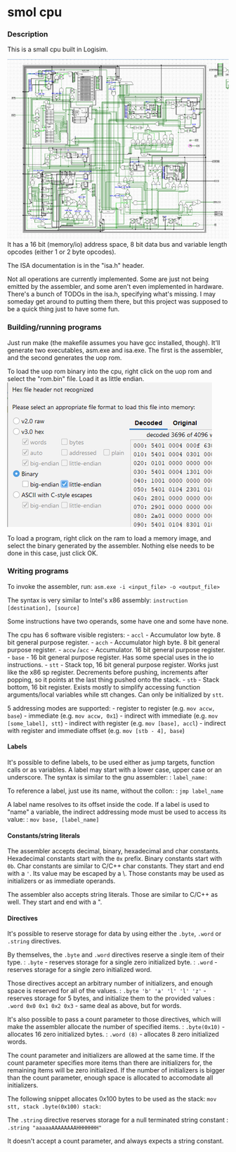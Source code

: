 # smol cpu


### Description
This is a small cpu built in Logisim.

![The cpu core](images/cpu.png "The cpu core")
It has a 16 bit (memory/io) address space, 8 bit data bus and variable length opcodes (either 1 or 2 byte opcodes).

The ISA documentation is in the "isa.h" header.

Not all operations are currently implemented. Some are just not being emitted by the assembler, and some aren't even implemented in hardware. There's a bunch of TODOs in the isa.h, specifying what's missing. I may someday get around to putting them there, but this project was supposed to be a quick thing just to have some fun.



### Building/running programs
Just run make (the makefile assumes you have gcc installed, though). It'll generate two executables, asm.exe and isa.exe. The first is the assembler, and the second generates the uop rom.

To load the uop rom binary into the cpu, right click on the uop rom and select the "rom.bin" file. Load it as little endian.
![uop_rom](images/uop_rom.png)

To load a program, right click on the ram to load a memory image, and select the binary generated by the assembler. Nothing else needs to be done in this case, just click OK.



### Writing programs
To invoke the assembler, run:
	`asm.exe -i <input_file> -o <output_file>`

The syntax is very similar to Intel's x86 assembly:
	`instruction [destination], [source]`

Some instructions have two operands, some have one and some have none.

The cpu has 6 software visible registers:
	- `accl` - Accumulator low byte. 8 bit general purpose register.
	- `acch` - Accumulator high byte. 8 bit general purpose register.
	- `accw` /`acc` - Accumulator. 16 bit general purpose register.
	- `base` - 16 bit general purpose register. Has some special uses in the io instructions.
	- `stt` - Stack top, 16 bit general purpose register. Works just like the x86 sp register. Decrements before pushing, increments after popping, so it points at the last thing pushed onto the stack.
	- `stb` - Stack bottom, 16 bit register. Exists mostly to simplify accessing function arguments/local variables while stt changes. Can only be initialized by `stt`.

5 addressing modes are supported:
	- register to register (e.g. `mov accw, base`)
	- immediate (e.g. `mov accw, 0x1`)
	- indirect with immediate (e.g. `mov [some_label], stt`)
	- indirect with register (e.g. `mov [base], accl`)
	- indirect with register and immediate offset (e.g. `mov [stb - 4], base`)




#### Labels
It's possible to define labels, to be used either as jump targets, function calls or as variables. A label may start with a lower case, upper case or an underscore. The syntax is similar to the gnu assembler:
: `label_name:`

To reference a label, just use its name, without the collon:
: `jmp label_name`

A label name resolves to its offset inside the code. If a label is used to "name" a variable,
the indirect addressing mode must be used to access its value:
: `mov base, [label_name]`



#### Constants/string literals
The assembler accepts decimal, binary, hexadecimal and char constants.
Hexadecimal constants start with the `0x` prefix. Binary constants start with `0b`.
Char constants are similar to C/C++ char constants. They start and end with a `'`. Its value may be escaped by a \\. Those constants may be used as initializers or as immediate operands.

The assembler also accepts string literals. Those are similar to C/C++ as well. They start and end with a \".



#### Directives
It's possible to reserve storage for data by using either the `.byte`, `.word` or `.string`  directives. 

By themselves, the `.byte` and `.word` directives reserve a single item of their type.
: `.byte` - reserves storage for a single zero initialized byte.
: `.word` - reserves storage for a single zero initialized word.

Those directives accept an arbitrary number of initializers, and enough space is reserved for all of the values.
: `.byte 'b' 'a' 'l' 'l' 'z'` - reserves storage for 5 bytes, and initialize them to the provided values
: `.word 0x0 0x1 0x2 0x3` - same deal as above, but for words.

It's also possible to pass a count parameter to those directives, which will make the assembler allocate the number of specified items.
: `.byte(0x10)` - allocates 16 zero initialized bytes.
: `.word (8)` - allocates 8 zero initialized words.

The count parameter and initializers are allowed at the same time. If the count parameter specifies more items than there are initializers for, the remaining items will be zero initialized. If the number of initializers is bigger than the count parameter, enough space is allocated to accomodate all initializers.

The following snippet allocates 0x100 bytes to be used as the stack:
	```mov stt, stack
	.byte(0x100)
	stack:```

The `.string` directive reserves storage for a null terminated string constant
: `.string "aaaaaAAAAAAAAHHHHHHH"`
	
It doesn't accept a count parameter, and always expects a string constant.






